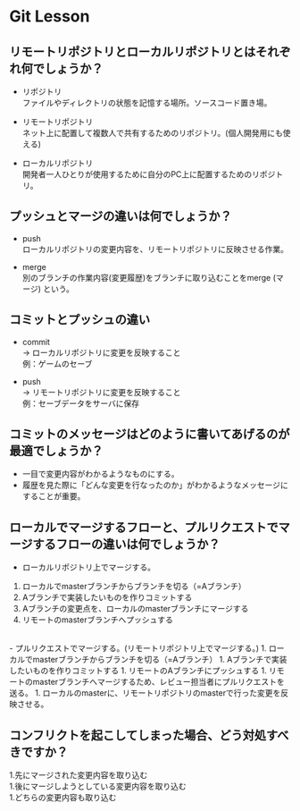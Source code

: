 # Git Lesson

## リモートリポジトリとローカルリポジトリとはそれぞれ何でしょうか？
- リポジトリ  
ファイルやディレクトリの状態を記憶する場所。ソースコード置き場。  

- リモートリポジトリ  
ネット上に配置して複数人で共有するためのリポジトリ。(個人開発用にも使える)

- ローカルリポジトリ  
開発者一人ひとりが使用するために自分のPC上に配置するためのリポジトリ。  


## プッシュとマージの違いは何でしょうか？
- push  
ローカルリポジトリの変更内容を、リモートリポジトリに反映させる作業。  

- merge  
別のブランチの作業内容(変更履歴)をブランチに取り込むことをmerge (マージ) という。  


## コミットとプッシュの違い
- commit  
→ ローカルリポジトリに変更を反映すること  
例：ゲームのセーブ  

- push  
→ リモートリポジトリに変更を反映すること  
例：セーブデータをサーバに保存  


## コミットのメッセージはどのように書いてあげるのが最適でしょうか？
- 一目で変更内容がわかるようなものにする。  
- 履歴を見た際に「どんな変更を行なったのか」がわかるようなメッセージにすることが重要。  

## ローカルでマージするフローと、プルリクエストでマージするフローの違いは何でしょうか？
- ローカルリポジトリ上でマージする。
1. ローカルでmasterブランチからブランチを切る（=Aブランチ）
1. Aブランチで実装したいものを作りコミットする
1. Aブランチの変更点を、ローカルのmasterブランチにマージする
1. リモートのmasterブランチへプッシュする
  <br>
- プルリクエストでマージする。(リモートリポジトリ上でマージする。)
1. ローカルでmasterブランチからブランチを切る（=Aブランチ）
1. Aブランチで実装したいものを作りコミットする
1. リモートのAブランチにプッシュする
1. リモートのmasterブランチへマージするため、レビュー担当者にプルリクエストを送る。
1. ローカルのmasterに、リモートリポジトリのmasterで行った変更を反映させる。

## コンフリクトを起こしてしまった場合、どう対処すべきですか？
1.先にマージされた変更内容を取り込む  
1.後にマージしようとしている変更内容を取り込む  
1.どちらの変更内容も取り込む